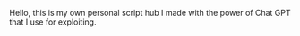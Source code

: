 Hello, this is my own personal script hub I made with the power of Chat GPT that I use for exploiting.
